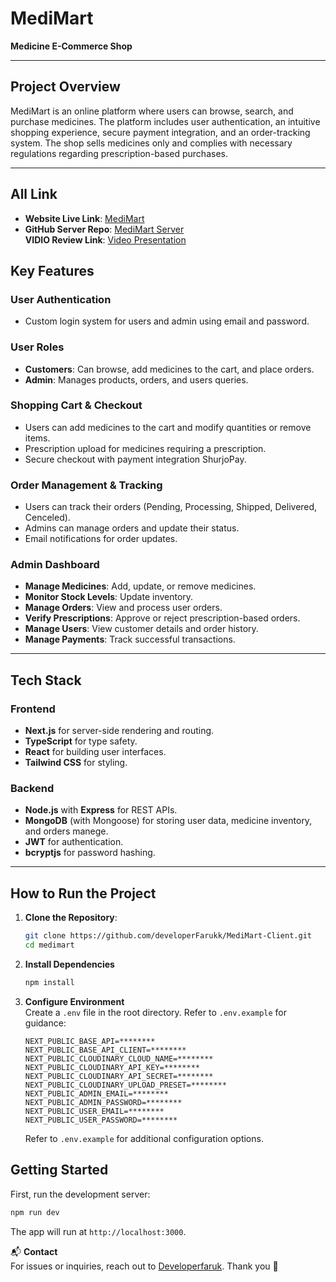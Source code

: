 # MediMart

**Medicine E-Commerce Shop**

---

## Project Overview

MediMart is an online platform where users can browse, search, and purchase medicines. The platform includes user authentication, an intuitive shopping experience, secure payment integration, and an order-tracking system. The shop sells medicines only and complies with necessary regulations regarding prescription-based purchases.

---


## All Link
- **Website Live Link**: <a href="https://medimart-client-one.vercel.app" target="_blank" rel="noopener noreferrer">MediMart</a>
- **GitHub Server Repo**: <a href="https://github.com/developerFarukk/Medi-Mart-Server" target="_blank" rel="noopener noreferrer">MediMart Server</a> <br />
  **VIDIO Review Link**: <a href="https://drive.google.com/file/d/1y9zvirvIaLDjQ5o1nPifF7OZy0X3GOvM/view?usp=sharing" target="_blank" rel="noopener noreferrer">Video Presentation</a>


## Key Features

### User Authentication
- Custom login system for users and admin using email and password.

### User Roles
- **Customers**: Can browse, add medicines to the cart, and place orders.
- **Admin**: Manages products, orders, and users queries.


### Shopping Cart & Checkout
- Users can add medicines to the cart and modify quantities or remove items.
- Prescription upload for medicines requiring a prescription.
- Secure checkout with payment integration ShurjoPay.

### Order Management & Tracking
- Users can track their orders (Pending, Processing, Shipped, Delivered, Cenceled).
- Admins can manage orders and update their status.
- Email notifications for order updates.

### Admin Dashboard
- **Manage Medicines**: Add, update, or remove medicines.
- **Monitor Stock Levels**: Update inventory.
- **Manage Orders**: View and process user orders.
- **Verify Prescriptions**: Approve or reject prescription-based orders.
- **Manage Users**: View customer details and order history.
- **Manage Payments**: Track successful transactions.


---

## Tech Stack

### Frontend
- **Next.js** for server-side rendering and routing.
- **TypeScript** for type safety.
- **React** for building user interfaces.
- **Tailwind CSS** for styling.

### Backend
- **Node.js** with **Express** for REST APIs.
- **MongoDB** (with Mongoose) for storing user data, medicine inventory, and orders manege.
- **JWT** for authentication.
- **bcryptjs** for password hashing.
---
## How to Run the Project

1. **Clone the Repository**:
   ```bash
   git clone https://github.com/developerFarukk/MediMart-Client.git
   cd medimart
   ```

2. **Install Dependencies**

   ```bash
   npm install
   ```

3. **Configure Environment**  
    Create a `.env` file in the root directory. Refer to `.env.example` for guidance:

   ```
   NEXT_PUBLIC_BASE_API=********
   NEXT_PUBLIC_BASE_API_CLIENT=********
   NEXT_PUBLIC_CLOUDINARY_CLOUD_NAME=********
   NEXT_PUBLIC_CLOUDINARY_API_KEY=********
   NEXT_PUBLIC_CLOUDINARY_API_SECRET=********
   NEXT_PUBLIC_CLOUDINARY_UPLOAD_PRESET=********
   NEXT_PUBLIC_ADMIN_EMAIL=********
   NEXT_PUBLIC_ADMIN_PASSWORD=********
   NEXT_PUBLIC_USER_EMAIL=********
   NEXT_PUBLIC_USER_PASSWORD=********
   ```

   Refer to `.env.example` for additional configuration options.

## Getting Started

First, run the development server:

```bash
npm run dev
```
The app will run at `http://localhost:3000`.


📬 **Contact**  
For issues or inquiries, reach out to [Developerfaruk](mailto:web.omarfaruk.dev@gmail.com). Thank you 💜


